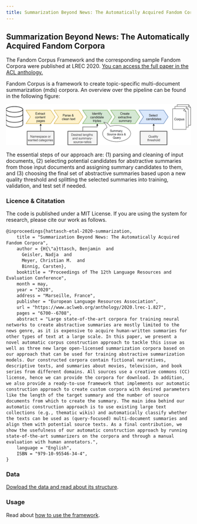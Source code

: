 ```yaml
---
title: Summarization Beyond News: The Automatically Acquired Fandom Corpora - Index
---
```


## Summarization Beyond News: The Automatically Acquired Fandom Corpora

The Fandom Corpus Framework and the corresponding sample Fandom Corpora were published at LREC 2020. [You can access the full paper in the ACL anthology.](https://www.aclweb.org/anthology/2020.lrec-1.827/)

Fandom Corpus is a framework to create topic-specific multi-document summarization (mds) corpora. An overview over the pipeline can be found in the following figure:

![](pipeline.png)

The essential steps of our approach are: (1) parsing and cleaning of input documents, (2) selecting potential candidates for abstractive summaries from those input documents and assigning summary candidates to them, and (3) choosing the final set of abstractive summaries based upon a new quality threshold and splitting the selected summaries into training,
validation, and test set if needed.


### Licence & Citatation

The code is published under a MIT License. If you are using the system for research, please cite our work as follows.

```
@inproceedings{hattasch-etal-2020-summarization,
    title = "Summarization Beyond News: The Automatically Acquired Fandom Corpora",
    author = {H{\"a}ttasch, Benjamin  and
      Geisler, Nadja  and
      Meyer, Christian M.  and
      Binnig, Carsten},
    booktitle = "Proceedings of The 12th Language Resources and Evaluation Conference",
    month = may,
    year = "2020",
    address = "Marseille, France",
    publisher = "European Language Resources Association",
    url = "https://www.aclweb.org/anthology/2020.lrec-1.827",
    pages = "6700--6708",
    abstract = "Large state-of-the-art corpora for training neural networks to create abstractive summaries are mostly limited to the news genre, as it is expensive to acquire human-written summaries for other types of text at a large scale. In this paper, we present a novel automatic corpus construction approach to tackle this issue as well as three new large open-licensed summarization corpora based on our approach that can be used for training abstractive summarization models. Our constructed corpora contain fictional narratives, descriptive texts, and summaries about movies, television, and book series from different domains. All sources use a creative commons (CC) license, hence we can provide the corpora for download. In addition, we also provide a ready-to-use framework that implements our automatic construction approach to create custom corpora with desired parameters like the length of the target summary and the number of source documents from which to create the summary. The main idea behind our automatic construction approach is to use existing large text collections (e.g., thematic wikis) and automatically classify whether the texts can be used as (query-focused) multi-document summaries and align them with potential source texts. As a final contribution, we show the usefulness of our automatic construction approach by running state-of-the-art summarizers on the corpora and through a manual evaluation with human annotators.",
    language = "English",
    ISBN = "979-10-95546-34-4",
}

```


### Data

[Dowload the data and read about its structure](data.md).


### Usage

Read about [how to use the framework](usage.md).

